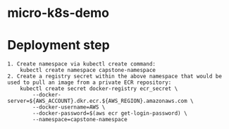# micro-k8s-demo
# Deployment step
    1. Create namespace via kubectl create command:
        kubectl create namespace capstone-namespace
    2. Create a registry secret within the above namespace that would be used to pull an image from a private ECR repository:
        kubectl create secret docker-registry ecr_secret \
            --docker-server=${AWS_ACCOUNT}.dkr.ecr.${AWS_REGION}.amazonaws.com \
            --docker-username=AWS \
            --docker-password=$(aws ecr get-login-password) \
            --namespace=capstone-namespace